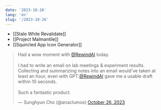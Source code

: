 ```yaml
---
date: '2023-10-26'
lang: 'en'
slug: '/2023-10-26'
---
```


- [[Stale While Revalidate]]
- [[Project Malmantile]]
- [[Squircled App Icon Generator]]

<blockquote class="twitter-tweet">
<p lang="en" dir="ltr">
Had a wow moment with <a href="https://twitter.com/RewindAI?ref_src=twsrc%5Etfw">@RewindAI</a> today.<br/><br/>I had to write an email on lab meetings &amp; experiment results. Collecting and summarizing notes into an email would&#39;ve taken at least an hour, even with GPT.<a href="https://twitter.com/RewindAI?ref_src=twsrc%5Etfw">@RewindAI</a> gave me a usable draft within 10 seconds.<br/><br/>Such a fantastic product.
</p>
&mdash; Sunghyun Cho (@anaclumos) <a href="https://twitter.com/anaclumos/status/1717625204137160913?ref_src=twsrc%5Etfw">October 26, 2023</a>
</blockquote>
